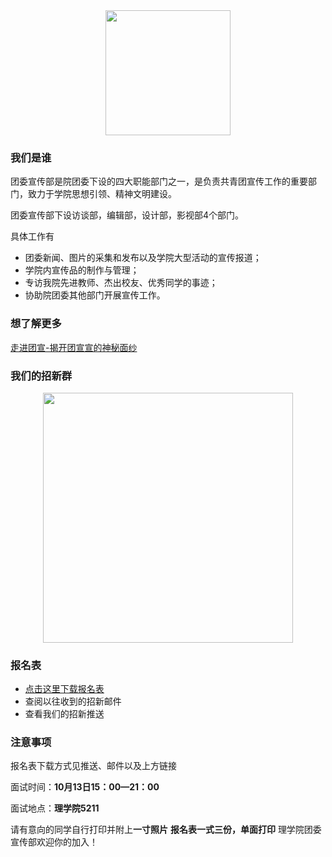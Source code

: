 <div align="center"><img width="auto" height="200" src="https://MeganGid.github.io/Welcome/logo.jpg"/></div>

### 我们是谁

团委宣传部是院团委下设的四大职能部门之一，是负责共青团宣传工作的重要部门，致力于学院思想引领、精神文明建设。

团委宣传部下设访谈部，编辑部，设计部，影视部4个部门。

具体工作有
- 团委新闻、图片的采集和发布以及学院大型活动的宣传报道；
- 学院内宣传品的制作与管理；
- 专访我院先进教师、杰出校友、优秀同学的事迹；
- 协助院团委其他部门开展宣传工作。

### 想了解更多

[走进团宣-揭开团宣宣的神秘面纱](https://mp.weixin.qq.com/s/aj2sJo273P0qGkKzBlNL3g)

### 我们的招新群

<div align="center"><img width="400" height="auto" src="https://MeganGid.github.io/Welcome/微信图片_20191013124337.jpg"/></div>

### 报名表

 - [点击这里下载报名表](https://pan.baidu.com/s/1LhlvaKWni8nKvl0TMaWlmw "报名表")
 - 查阅以往收到的招新邮件
 - 查看我们的招新推送

### 注意事项

报名表下载方式见推送、邮件以及上方链接

面试时间：**10月13日15：00—21：00**

面试地点：**理学院5211**

请有意向的同学自行打印并附上**一寸照片**
**报名表一式三份，单面打印**
理学院团委宣传部欢迎你的加入！
